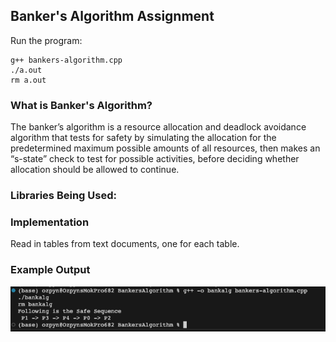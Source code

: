 ## Banker's Algorithm Assignment

Run the program:
```
g++ bankers-algorithm.cpp
./a.out
rm a.out
```

### What is Banker's Algorithm?
The banker’s algorithm is a resource allocation and deadlock avoidance algorithm that tests for safety by simulating the allocation for the predetermined maximum possible amounts of all resources, then makes an “s-state” check to test for possible activities, before deciding whether allocation should be allowed to continue.

### Libraries Being Used:


### Implementation
Read in tables from text documents, one for each table.

### Example Output
![Output](output.png)